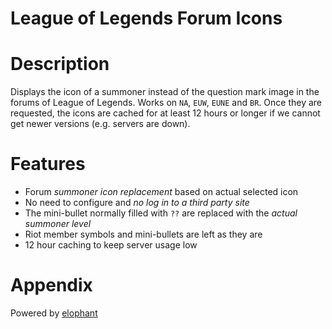 # League of Legends Forum Icons

# Description

Displays the icon of a summoner instead of the question mark image in the forums of League of Legends. Works on `NA`, `EUW`, `EUNE` and `BR`. Once they are requested, the icons are cached for at least 12 hours or longer if we cannot get newer versions (e.g. servers are down).


# Features

* Forum *summoner icon replacement* based on actual selected icon
* No need to configure and *no log in to a third party site*
* The mini-bullet normally filled with `??` are replaced with the *actual summoner level*
* Riot member symbols and mini-bullets are left as they are
* 12 hour caching to keep server usage low


# Appendix

Powered by [elophant](http://www.elophant.com/ "LoL Champion and Summoner Stats")
